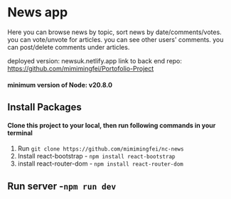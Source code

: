 # News app
Here you can browse news by topic, sort news by date/comments/votes.
you can vote/unvote for articles.
you can see other users' comments.
you can post/delete comments under articles.


deployed version: newsuk.netlify.app
link to back end repo: https://github.com/mimimingfei/Portofolio-Project

#### minimum version of Node: v20.8.0

## Install Packages
#### Clone this project to your local, then run following commands in your terminal  
1. Run `git clone https://github.com/mimimingfei/nc-news`
2. Install react-bootstrap - `npm install react-bootstrap`
3. install react-router-dom - `npm install react-router-dom`

## Run server -`npm run dev`